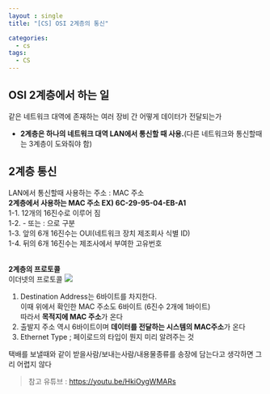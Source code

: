 ```yaml
---
layout : single
title: "[CS] OSI 2계층의 통신"

categories:
  - cs
tags:
  - CS
---
```




## OSI 2계층에서 하는 일

같은 네트워크 대역에 존재하는 여러 장비 간 어떻게 데이터가 전달되는가<br>
- **2계층은 하나의 네트워크 대역 LAN에서 통신할 때 사용.**(다른 네트워크와 통신할때는 3계층이 도와줘야 함)<br>

## 2계층 통신

LAN에서 통신할때 사용하는 주소 : MAC 주소<br>
**2계층에서 사용하는 MAC 주소 EX) 6C-29-95-04-EB-A1**<br>1-1. 12개의 16진수로 이루어 짐<br>1-2. - 또는 : 으로 구분<br>1-3.  앞의 6개 16진수는 OUI(네트워크 장치 제조회사 식별 ID)<br>1-4. 뒤의 6개 16진수는 제조사에서 부여한 고유번호<br><br>

**2계층의 프로토콜**<br>이더넷의 프로토콜
**![](https://t1.daumcdn.net/cfile/tistory/996700395E199B6B0E)**
1. Destination Address는 6바이트를 차지한다.<br>이때 위에서 확인한 MAC 주소도 6바이트 (6진수 2개에 1바이트)<br>따라서 **목적지에 MAC 주소**가 온다
2. 출발지 주소 역시 6바이트이며 **데이터를 전달하는 시스템의 MAC주소**가 온다
3. Ethernet Type ; 페이로드의 타입이 뭔지 미리 알려주는 것

택배를 보낼때와 같이 받을사람/보내는사람/내용물종류를 송장에 담는다고 생각하면 그리 어렵지 않다

> 참고 유튜브 : https://youtu.be/HkiOygWMARs
